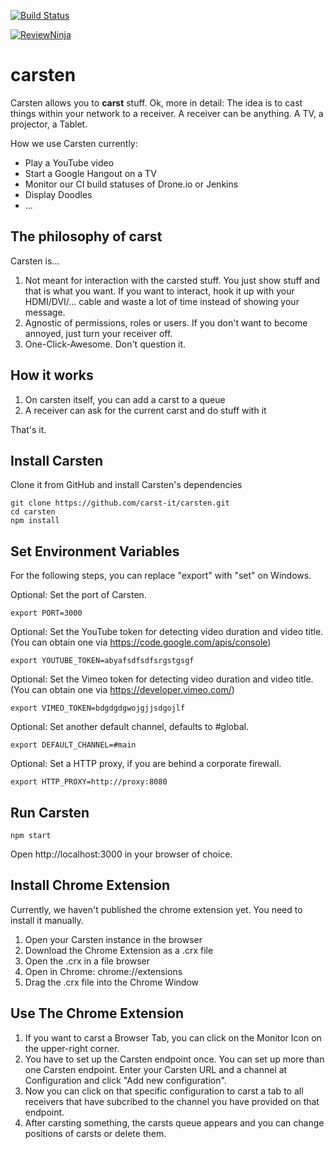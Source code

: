 [![Build Status](https://travis-ci.org/carst-it/carsten.svg?branch=master)](https://travis-ci.org/carst-it/carsten)

[![ReviewNinja](http://app.review.ninja/assets/images/wereviewninja-32.png)](http://app.review.ninja/MitchK/carsten)

carsten
==========

Carsten allows you to **carst** stuff. 
Ok, more in detail: The idea is to cast things within your network to a receiver. A receiver can be anything. A TV, a projector, a Tablet. 

How we use Carsten currently:

 * Play a YouTube video
 * Start a Google Hangout on a TV
 * Monitor our CI build statuses of Drone.io or Jenkins
 * Display Doodles
 * ...

The philosophy of carst
--------------------------------------------
Carsten is...

 1. Not meant for interaction with the carsted stuff. You just show stuff and that is what you want. If you want to interact, hook it up with your HDMI/DVI/... cable and waste a lot of time instead of showing your message.
 2. Agnostic of permissions, roles or users. If you don't want to become annoyed, just turn your receiver off.
 3. One-Click-Awesome. Don't question it.
 
How it works
------------

 1. On carsten itself, you can add a carst to a queue
 2. A receiver can ask for the current carst and do stuff with it

That's it.

Install Carsten
-----------

Clone it from GitHub and install Carsten's dependencies
```
git clone https://github.com/carst-it/carsten.git
cd carsten
npm install
```

Set Environment Variables
-------------------------
For the following steps, you can replace "export" with "set" on Windows.

Optional: Set the port of Carsten.
```
export PORT=3000
```

Optional: Set the YouTube token for detecting video duration and video title. (You can obtain one via https://code.google.com/apis/console)
```
export YOUTUBE_TOKEN=abyafsdfsdfsrgstgsgf
```

Optional: Set the Vimeo token for detecting video duration and video title. (You can obtain one via https://developer.vimeo.com/)
```
export VIMEO_TOKEN=bdgdgdgwojgjjsdgojlf
```

Optional: Set another default channel, defaults to #global.
```
export DEFAULT_CHANNEL=#main
```


Optional: Set a HTTP proxy, if you are behind a corporate firewall.
```
export HTTP_PROXY=http://proxy:8080
```

Run Carsten
-----------
```
npm start
```

Open http://localhost:3000 in your browser of choice.

Install Chrome Extension
------------------------

Currently, we haven't published the chrome extension yet. You need to install it manually.

 1. Open your Carsten instance in the browser
 2. Download the Chrome Extension as a .crx file
 3. Open the .crx in a file browser
 4. Open in Chrome: chrome://extensions
 5. Drag the .crx file into the Chrome Window

Use The Chrome Extension
------------------------

 1. If you want to carst a Browser Tab, you can click on the Monitor Icon on the upper-right corner.
 2. You have to set up the Carsten endpoint once. You can set up more than one Carsten endpoint. Enter your Carsten URL and a channel at Configuration and click "Add new configuration".
 3. Now you can click on that specific configuration to carst a tab to all receivers that have subcribed to the channel you have provided on that endpoint.
 4. After carsting something, the carsts queue appears and you can change positions of carsts or delete them.
